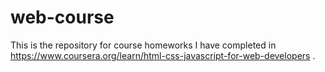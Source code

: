 # web-course

This is the repository for course homeworks I have completed in https://www.coursera.org/learn/html-css-javascript-for-web-developers .
